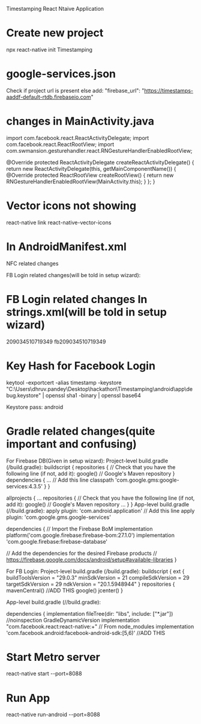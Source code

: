 Timestamping React Ntaive Application

Create new project
========================================
npx react-native init Timestamping


google-services.json
===========================
Check if project url is present else add:
"firebase_url": "https://timestamps-aaddf-default-rtdb.firebaseio.com"


changes in MainActivity.java
======================================
import com.facebook.react.ReactActivityDelegate;
import com.facebook.react.ReactRootView;
import com.swmansion.gesturehandler.react.RNGestureHandlerEnabledRootView;

@Override
  protected ReactActivityDelegate createReactActivityDelegate() {
    return new ReactActivityDelegate(this, getMainComponentName()) {
      @Override
      protected ReactRootView createRootView() {
       return new RNGestureHandlerEnabledRootView(MainActivity.this);
      }
    };
  }
  
  
Vector icons not showing
===================================
react-native link react-native-vector-icons
  
  
In AndroidManifest.xml
=================================
NFC related changes
<uses-permission android:name="android.permission.NFC" />
<intent-filter>
	<action android:name="android.intent.action.VIEW" />
	<category android:name="android.intent.category.DEFAULT" />
	<category android:name="android.intent.category.BROWSABLE" />
	<data android:scheme="timestamp" android:host="toggle"/>
</intent-filter>

<intent-filter>
	<action android:name="android.nfc.action.NDEF_DISCOVERED"/>
	<category android:name="android.intent.category.DEFAULT"/>
</intent-filter>

<intent-filter>
	<action android:name="android.nfc.action.TECH_DISCOVERED"/>
</intent-filter>


FB Login related changes(will be told in setup wizard):
<meta-data android:name="com.facebook.sdk.ApplicationId" android:value="@string/facebook_app_id"/>


FB Login related changes In strings.xml(will be told in setup wizard)
====================================
<string name="facebook_app_id">209034510719349</string>
<string name="fb_login_protocol_scheme">fb209034510719349</string>


Key Hash for Facebook Login
==========================================
keytool -exportcert -alias timestamp -keystore "C:\Users\dhruv.pandey\Desktop\hackathon\Timestamping\android\app\debug.keystore" | openssl sha1 -binary | openssl base64

Keystore pass: android


Gradle related changes(quite important and confusing)
=========================================================
For Firebase DB(Given in setup wizard):
Project-level build.gradle (<project>/build.gradle):
buildscript {
  repositories {
    // Check that you have the following line (if not, add it):
    google()  // Google's Maven repository
  }
  dependencies {
    ...
    // Add this line
    classpath 'com.google.gms:google-services:4.3.5'
  }
}

allprojects {
  ...
  repositories {
    // Check that you have the following line (if not, add it):
    google()  // Google's Maven repository
    ...
  }
}
App-level build.gradle (<project>/<app-module>/build.gradle):
apply plugin: 'com.android.application'
// Add this line
apply plugin: 'com.google.gms.google-services'

dependencies {
  // Import the Firebase BoM
  implementation platform('com.google.firebase:firebase-bom:27.1.0')
    implementation 'com.google.firebase:firebase-database'

  // Add the dependencies for the desired Firebase products
  // https://firebase.google.com/docs/android/setup#available-libraries
}




For FB Login:
Project-level build.gradle (<project>/build.gradle):
buildscript {
    ext {
        buildToolsVersion = "29.0.3"
        minSdkVersion = 21
        compileSdkVersion = 29
        targetSdkVersion = 29
        ndkVersion = "20.1.5948944"
    }
    repositories {
        mavenCentral()			//ADD THIS
        google()
        jcenter()
    }

App-level build.gradle (<project>/<app-module>/build.gradle):

dependencies {
    implementation fileTree(dir: "libs", include: ["*.jar"])
    //noinspection GradleDynamicVersion
    implementation "com.facebook.react:react-native:+"  // From node_modules
    implementation 'com.facebook.android:facebook-android-sdk:[5,6)'			//ADD THIS



Start Metro server
=============================
react-native start --port=8088

Run App
==================
react-native run-android --port=8088
